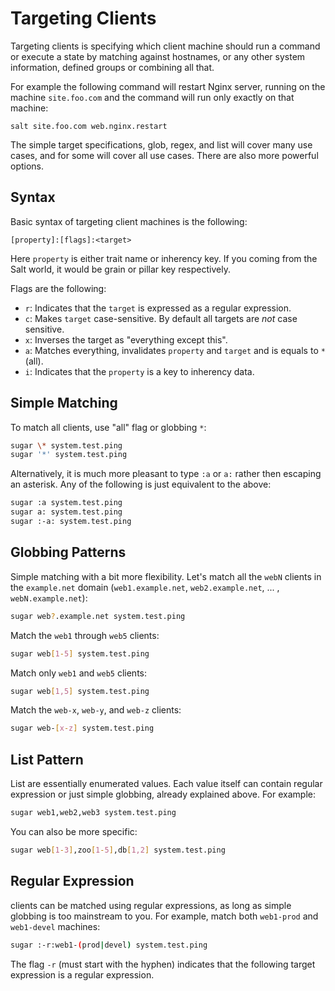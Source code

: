 # Targeting Clients

Targeting clients is specifying which client machine should run a
command or execute a state by matching against hostnames, or any other
system information, defined groups or combining all that.

For example the following command will restart Nginx server, running
on the machine `site.foo.com` and the command will run only exactly on
that machine:

    salt site.foo.com web.nginx.restart

The simple target specifications, glob, regex, and list will cover
many use cases, and for some will cover all use cases. There are also
more powerful options.

## Syntax

Basic syntax of targeting client machines is the following:


    [property]:[flags]:<target>

Here `property` is either trait name or inherency key. If you coming
from the Salt world, it would be grain or pillar key respectively.

Flags are the following:

- `r`: Indicates that the `target` is expressed as a regular expression.
- `c`: Makes `target` case-sensitive. By default all targets are _not_
  case sensitive.
- `x`: Inverses the target as "everything except this".
- `a`: Matches everything, invalidates `property` and `target` and is
  equals to `*` (all).
- `i`: Indicates that the `property` is a key to inherency data.

## Simple Matching

To match all clients, use "all" flag or globbing `*`:

```bash
sugar \* system.test.ping
sugar '*' system.test.ping
```

Alternatively, it is much more pleasant to type `:a` or `a:` rather
then escaping an asterisk. Any of the following is just equivalent
to the above:

```bash
sugar :a system.test.ping
sugar a: system.test.ping
sugar :-a: system.test.ping
```

## Globbing Patterns

Simple matching with a bit more flexibility. Let's match all the `webN`
clients in the `example.net` domain (`web1.example.net`,
`web2.example.net`, ... , `webN.example.net`):

```bash
sugar web?.example.net system.test.ping
```

Match the `web1` through `web5` clients:

```bash
sugar web[1-5] system.test.ping
```

Match only `web1` and `web5` clients:

```bash
sugar web[1,5] system.test.ping
```

Match the `web-x`, `web-y`, and `web-z` clients:

```bash
sugar web-[x-z] system.test.ping
```

## List Pattern

List are essentially enumerated values. Each value itself can contain
regular expression or just simple globbing, already explained
above. For example:

```bash
sugar web1,web2,web3 system.test.ping
```

You can also be more specific:

```bash
sugar web[1-3],zoo[1-5],db[1,2] system.test.ping
```

## Regular Expression

clients can be matched using regular expressions, as long as simple
globbing is too mainstream to you. For example, match both `web1-prod`
and `web1-devel` machines:

```bash
sugar :-r:web1-(prod|devel) system.test.ping
```

The flag `-r` (must start with the hyphen) indicates that the
following target expression is a regular expression.

``` important:: Flags must start with the hyphen. Except "a" flag.
```
